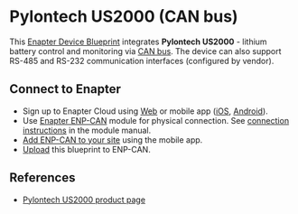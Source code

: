 # Pylontech US2000 (CAN bus)

This [Enapter Device Blueprint](https://github.com/Enapter/marketplace#blue_book-enapter-device-blueprints) integrates **Pylontech US2000** - lithium battery control and monitoring via [CAN bus](https://developers.enapter.com/docs/reference/ucm/can). The device can also support RS-485 and RS-232 communication interfaces (configured by vendor).

## Connect to Enapter

- Sign up to Enapter Cloud using [Web](https://cloud.enapter.com/) or mobile app ([iOS](https://apps.apple.com/app/id1388329910), [Android](https://play.google.com/store/apps/details?id=com.enapter&hl=en)).
- Use [Enapter ENP-CAN](https://handbook.enapter.com/modules/ENP-CAN/ENP-CAN.html) module for physical connection. See [connection instructions](https://handbook.enapter.com/modules/ENP-CAN/ENP-CAN.html#connection-examples) in the module manual.
- [Add ENP-CAN to your site](https://handbook.enapter.com/software/mobile/android_mobile_app.html#adding-sites-and-devices) using the mobile app.
- [Upload](https://developers.enapter.com/docs/tutorial/uploading-blueprint/) this blueprint to ENP-CAN.

## References

- [Pylontech US2000 product page](http://en.pylontech.com.cn/pro_detail.aspx?id=114&cid=23)
